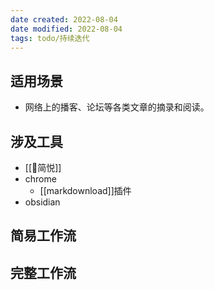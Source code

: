 ```yaml
---
date created: 2022-08-04
date modified: 2022-08-04
tags: todo/持续迭代
---
```


## 适用场景

- 网络上的播客、论坛等各类文章的摘录和阅读。

## 涉及工具
- [[🤖简悦]]
- chrome
	- [[markdownload]]插件
- obsidian

## 简易工作流

## 完整工作流
